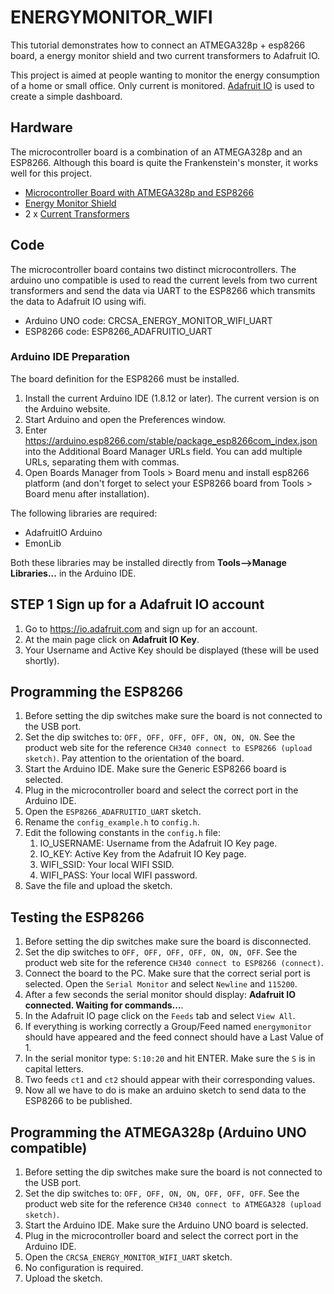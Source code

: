 # ENERGYMONITOR_WIFI
This tutorial demonstrates how to connect an ATMEGA328p + esp8266 board, a energy monitor shield and two current transformers to Adafruit IO.

This project is aimed at people wanting to monitor the energy consumption of a home or small office. Only current is monitored. [Adafruit IO](https://io.adafruit.com/) is used to create a simple dashboard.

## Hardware
The microcontroller board is a combination of an ATMEGA328p and an ESP8266. Although this board is quite the Frankenstein's monster, it works well for this project.

* [Microcontroller Board with ATMEGA328p and ESP8266](https://www.crcibernetica.com/uno-atmega328p-esp8266-usb-ttl-ch340g/)
* [Energy Monitor Shield](https://www.crcibernetica.com/energy-monitor-shield-v0-2/)
* 2 x [Current Transformers](https://www.crcibernetica.com/non-invasive-ac-current-sensor-sct-013-100a-max/)

## Code
The microcontroller board contains two distinct microcontrollers. The arduino uno compatible is used to read the current levels from two current transformers and send the data via UART to the ESP8266 which transmits the data to Adafruit IO using wifi.

* Arduino UNO code: CRCSA_ENERGY_MONITOR_WIFI_UART
* ESP8266 code: ESP8266_ADAFRUITIO_UART

### Arduino IDE Preparation
The board definition for the ESP8266 must be installed.

1. Install the current Arduino IDE (1.8.12 or later). The current version is on the Arduino website.
1. Start Arduino and open the Preferences window.
1. Enter https://arduino.esp8266.com/stable/package_esp8266com_index.json into the Additional Board Manager URLs field. You can add multiple URLs, separating them with commas.
1. Open Boards Manager from Tools > Board menu and install esp8266 platform (and don't forget to select your ESP8266 board from Tools > Board menu after installation).

The following libraries are required:
* AdafruitIO Arduino
* EmonLib

Both these libraries may be installed directly from **Tools-->Manage Libraries...** in the Arduino IDE.

## STEP 1 Sign up for a Adafruit IO account
1. Go to https://io.adafruit.com and sign up for an account.
1. At the main page click on **Adafruit IO Key**.
1. Your Username and Active Key should be displayed (these will be used shortly).

## Programming the ESP8266
1. Before setting the dip switches make sure the board is not connected to the USB port.
1. Set the dip switches to: `OFF, OFF, OFF, OFF, ON, ON, ON`. See the product web site for the reference `CH340 connect to ESP8266 (upload sketch)`. Pay attention to the orientation of the board.
1. Start the Arduino IDE. Make sure the Generic ESP8266 board is selected.
1. Plug in the microcontroller board and select the correct port in the Arduino IDE.
1. Open the `ESP8266_ADAFRUITIO_UART` sketch.
1. Rename the `config_example.h` to `config.h`.
1. Edit the following constants in the `config.h` file: 
   1. IO_USERNAME: Username from the Adafruit IO Key page.
   1. IO_KEY: Active Key from the Adafruit IO Key page.
   1. WIFI_SSID: Your local WIFI SSID.
   1. WIFI_PASS: Your local WIFI password.
1. Save the file and upload the sketch.

## Testing the ESP8266
1. Before setting the dip switches make sure the board is disconnected.
1. Set the dip switches to `OFF, OFF, OFF, OFF, ON, ON, OFF`. See the product web site for the reference `CH340 connect to ESP8266 (connect)`.
1. Connect the board to the PC. Make sure that the correct serial port is selected. Open the `Serial Monitor` and select `Newline` and `115200`.
1. After a few seconds the serial monitor should display: **Adafruit IO connected. Waiting for commands...**.
1. In the Adafruit IO page click on the `Feeds` tab and select `View All`.
1. If everything is working correctly a Group/Feed named `energymonitor` should have appeared and the feed connect should have a Last Value of 1.
1. In the serial monitor type: `S:10:20` and hit ENTER. Make sure the `S` is in capital letters.
1. Two feeds `ct1` and `ct2` should appear with their corresponding values.
1. Now all we have to do is make an arduino sketch to send data to the ESP8266 to be published.

## Programming the ATMEGA328p (Arduino UNO compatible)
1. Before setting the dip switches make sure the board is not connected to the USB port.
1. Set the dip switches to: `OFF, OFF, ON, ON, OFF, OFF, OFF`. See the product web site for the reference `CH340 connect to ATMEGA328 (upload sketch)`.
1. Start the Arduino IDE. Make sure the Arduino UNO board is selected.
1. Plug in the microcontroller board and select the correct port in the Arduino IDE.
1. Open the `CRCSA_ENERGY_MONITOR_WIFI_UART` sketch.
1. No configuration is required.
1. Upload the sketch.


